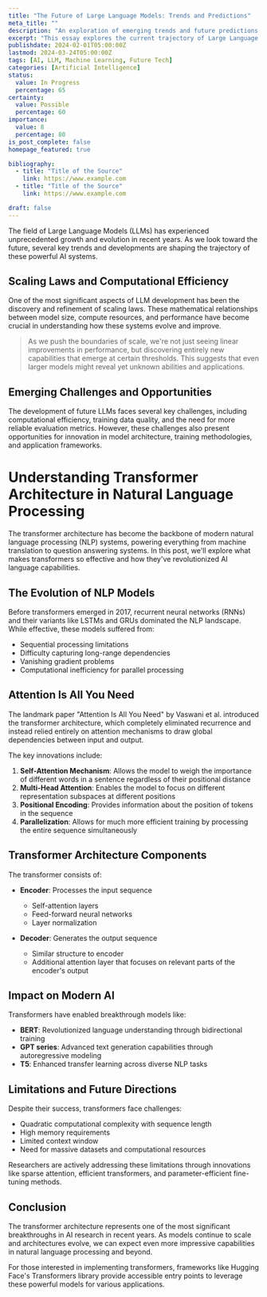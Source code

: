 ```yaml
---
title: "The Future of Large Language Models: Trends and Predictions"
meta_title: ""
description: "An exploration of emerging trends and future predictions in Large Language Model development"
excerpt: "This essay explores the current trajectory of Large Language Models (LLMs), examining key trends, technical challenges, and future possibilities in the field of artificial intelligence. From scaling laws to emergent abilities, we delve into what the future might hold for these powerful AI systems."
publishdate: 2024-02-01T05:00:00Z
lastmod: 2024-03-24T05:00:00Z
tags: [AI, LLM, Machine Learning, Future Tech]
categories: [Artificial Intelligence]
status:
  value: In Progress
  percentage: 65
certainty:
  value: Possible
  percentage: 60
importance:
  value: 8
  percentage: 80
is_post_complete: false
homepage_featured: true

bibliography:
  - title: "Title of the Source"
    link: https://www.example.com
  - title: "Title of the Source"
    link: https://www.example.com

draft: false
---
```


The field of Large Language Models (LLMs) has experienced unprecedented growth and evolution in recent years. As we look toward the future, several key trends and developments are shaping the trajectory of these powerful AI systems.

## Scaling Laws and Computational Efficiency

One of the most significant aspects of LLM development has been the discovery and refinement of scaling laws. These mathematical relationships between model size, compute resources, and performance have become crucial in understanding how these systems evolve and improve.

> As we push the boundaries of scale, we're not just seeing linear improvements in performance, but discovering entirely new capabilities that emerge at certain thresholds. This suggests that even larger models might reveal yet unknown abilities and applications.

## Emerging Challenges and Opportunities

The development of future LLMs faces several key challenges, including computational efficiency, training data quality, and the need for more reliable evaluation metrics. However, these challenges also present opportunities for innovation in model architecture, training methodologies, and application frameworks.


# Understanding Transformer Architecture in Natural Language Processing

The transformer architecture has become the backbone of modern natural language processing (NLP) systems, powering everything from machine translation to question answering systems. In this post, we'll explore what makes transformers so effective and how they've revolutionized AI language capabilities.

## The Evolution of NLP Models

Before transformers emerged in 2017, recurrent neural networks (RNNs) and their variants like LSTMs and GRUs dominated the NLP landscape. While effective, these models suffered from:

- Sequential processing limitations
- Difficulty capturing long-range dependencies
- Vanishing gradient problems
- Computational inefficiency for parallel processing

## Attention Is All You Need

The landmark paper "Attention Is All You Need" by Vaswani et al. introduced the transformer architecture, which completely eliminated recurrence and instead relied entirely on attention mechanisms to draw global dependencies between input and output.

The key innovations include:

1. **Self-Attention Mechanism**: Allows the model to weigh the importance of different words in a sentence regardless of their positional distance
2. **Multi-Head Attention**: Enables the model to focus on different representation subspaces at different positions
3. **Positional Encoding**: Provides information about the position of tokens in the sequence
4. **Parallelization**: Allows for much more efficient training by processing the entire sequence simultaneously

## Transformer Architecture Components

The transformer consists of:

- **Encoder**: Processes the input sequence
  - Self-attention layers
  - Feed-forward neural networks
  - Layer normalization
  
- **Decoder**: Generates the output sequence
  - Similar structure to encoder
  - Additional attention layer that focuses on relevant parts of the encoder's output

## Impact on Modern AI

Transformers have enabled breakthrough models like:

- **BERT**: Revolutionized language understanding through bidirectional training
- **GPT series**: Advanced text generation capabilities through autoregressive modeling
- **T5**: Enhanced transfer learning across diverse NLP tasks

## Limitations and Future Directions

Despite their success, transformers face challenges:

- Quadratic computational complexity with sequence length
- High memory requirements
- Limited context window
- Need for massive datasets and computational resources

Researchers are actively addressing these limitations through innovations like sparse attention, efficient transformers, and parameter-efficient fine-tuning methods.

## Conclusion

The transformer architecture represents one of the most significant breakthroughs in AI research in recent years. As models continue to scale and architectures evolve, we can expect even more impressive capabilities in natural language processing and beyond.

For those interested in implementing transformers, frameworks like Hugging Face's Transformers library provide accessible entry points to leverage these powerful models for various applications.

